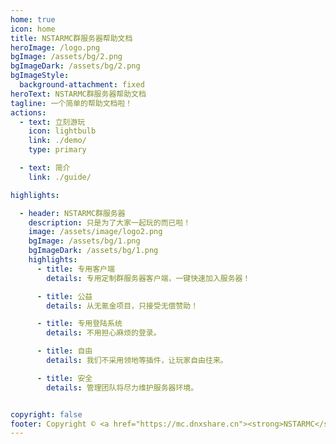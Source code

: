 ```yaml
---
home: true
icon: home
title: NSTARMC群服务器帮助文档
heroImage: /logo.png
bgImage: /assets/bg/2.png
bgImageDark: /assets/bg/2.png
bgImageStyle:
  background-attachment: fixed
heroText: NSTARMC群服务器帮助文档
tagline: 一个简单的帮助文档啦！
actions:
  - text: 立刻游玩
    icon: lightbulb
    link: ./demo/
    type: primary

  - text: 简介
    link: ./guide/

highlights:

  - header: NSTARMC群服务器
    description: 只是为了大家一起玩的而已啦！
    image: /assets/image/logo2.png
    bgImage: /assets/bg/1.png
    bgImageDark: /assets/bg/1.png
    highlights:
      - title: 专用客户端
        details: 专用定制群服务器客户端，一键快速加入服务器！

      - title: 公益
        details: 从无氪金项目，只接受无偿赞助！

      - title: 专用登陆系统
        details: 不用担心麻烦的登录。

      - title: 自由
        details: 我们不采用领地等插件，让玩家自由往来。

      - title: 安全
        details: 管理团队将尽力维护服务器环境。


copyright: false
footer: Copyright © <a href="https://mc.dnxshare.cn"><strong>NSTARMC</strong></a> 2020-2024 All Right Received.
---
```


